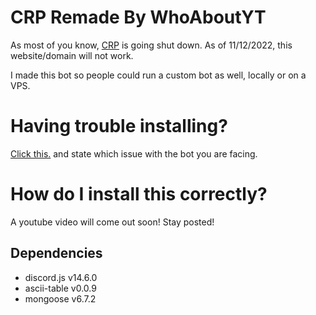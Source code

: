 # CRP Remade By WhoAboutYT

As most of you know, [CRP](https://crpbot.xyz/) is going shut down. As of 11/12/2022, this website/domain will not work.

I made this bot so people could run a custom bot as well, locally or on a VPS.

# Having trouble installing?

[Click this.](https://github.com/idk-pixel/crp-remade/issues/new?milestone=CRP+Remade+-+In+Development) and state which issue with the bot you are facing.

# How do I install this correctly?

A youtube video will come out soon! Stay posted!

## Dependencies

- discord.js v14.6.0
- ascii-table v0.0.9
- mongoose v6.7.2